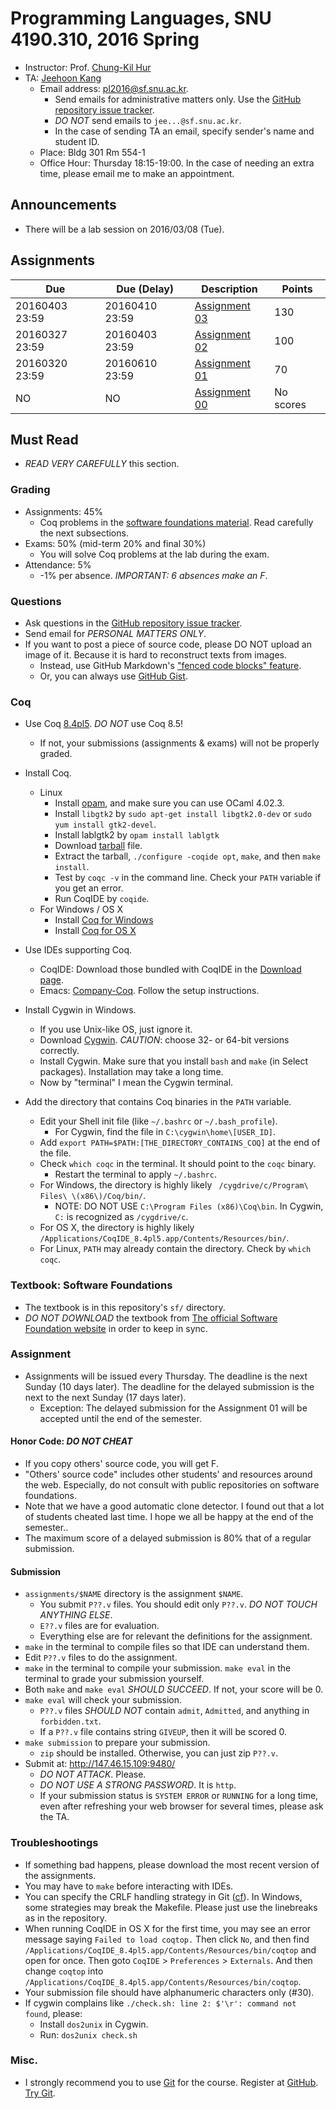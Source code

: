 # Programming Languages, SNU 4190.310, 2016 Spring

- Instructor: Prof. [Chung-Kil Hur](http://sf.snu.ac.kr/gil.hur)
- TA: [Jeehoon Kang](http://sf.snu.ac.kr/jeehoon.kang)
    + Email address: [pl2016@sf.snu.ac.kr](mailto:pl2016@sf.snu.ac.kr).
        * Send emails for administrative matters only. Use the [GitHub repository issue tracker](https://github.com/snu-sf-class/pl2016/issues).
        * *DO NOT* send emails to `jee...@sf.snu.ac.kr`.
        * In the case of sending TA an email, specify sender's name and student ID.
    + Place: Bldg 301 Rm 554-1
    + Office Hour: Thursday 18:15-19:00.  In the case of needing an extra time, please email me to make an appointment.

## Announcements

- There will be a lab session on 2016/03/08 (Tue).

## Assignments

| Due        	| Due (Delay)	| Description                   	 	 	 	 	 	 	 	 	 	 	 	 	 	| Points 	|
|------------	|------------	|-----------------------------------------------------------------------------------	|-------	|
| 20160403 23:59| 20160410 23:59| [Assignment 03](https://github.com/snu-sf-class/pl2016/tree/master/assignments/03)    | 130		|
| 20160327 23:59| 20160403 23:59| [Assignment 02](https://github.com/snu-sf-class/pl2016/tree/master/assignments/02)    | 100		|
| 20160320 23:59| 20160610 23:59| [Assignment 01](https://github.com/snu-sf-class/pl2016/tree/master/assignments/01)    | 70		|
| NO			| NO			| [Assignment 00](https://github.com/snu-sf-class/pl2016/tree/master/assignments/00)    | No scores	|

## Must Read

- *READ VERY CAREFULLY* this section.

### Grading

- Assignments: 45%
    + Coq problems in the [software foundations material](http://www.cis.upenn.edu/~bcpierce/sf/current/index.html). Read carefully the next subsections.
- Exams: 50% (mid-term 20% and final 30%)
    + You will solve Coq problems at the lab during the exam.
- Attendance: 5%
    + -1% per absence.  *IMPORTANT: 6 absences make an F*.

### Questions

- Ask questions in the [GitHub repository issue tracker](https://github.com/snu-sf-class/pl2016/issues).
- Send email for *PERSONAL MATTERS ONLY*.
- If you want to post a piece of source code, please DO NOT upload an image of it. Because it is hard to reconstruct texts from images.
    + Instead, use GitHub Markdown's ["fenced code blocks" feature](https://help.github.com/articles/github-flavored-markdown/#fenced-code-blocks).
    + Or, you can always use [GitHub Gist](https://gist.github.com/).

### Coq

- Use Coq [8.4pl5](https://coq.inria.fr/coq-84).  *DO NOT* use Coq 8.5!
    + If not, your submissions (assignments & exams) will not be properly graded.

- Install Coq.
    + Linux
        * Install [opam](http://opam.ocaml.org/doc/Install.html), and make sure you can use OCaml 4.02.3.
        * Install `libgtk2` by `sudo apt-get install libgtk2.0-dev` or `sudo yum install gtk2-devel`.
        * Install lablgtk2 by `opam install lablgtk`
        * Download [tarball](https://coq.inria.fr/distrib/V8.4pl5/files/coq-8.4pl5.tar.gz) file.
        * Extract the tarball, `./configure -coqide opt`, `make`, and then `make install`.
        * Test by `coqc -v` in the command line. Check your `PATH` variable if you get an error.
        * Run CoqIDE by `coqide`.
    + For Windows / OS X
        * Install [Coq for Windows](https://coq.inria.fr/distrib/V8.4pl5/files/coq-installer-8.4pl5.exe)
        * Install [Coq for OS X](https://coq.inria.fr/distrib/V8.4pl5/files/coqide-8.4pl5.dmg)

- Use IDEs supporting Coq.
    + CoqIDE: Download those bundled with CoqIDE in the [Download page](https://coq.inria.fr/coq-84).
    + Emacs: [Company-Coq](https://github.com/cpitclaudel/company-coq). Follow the setup instructions.

- Install Cygwin in Windows.
    + If you use Unix-like OS, just ignore it.
    + Download [Cygwin](https://cygwin.com/install.html).  *CAUTION*: choose 32- or 64-bit versions correctly.
    + Install Cygwin. Make sure that you install `bash` and `make` (in Select packages). Installation may take a long time.
    + Now by "terminal" I mean the Cygwin terminal.

- Add the directory that contains Coq binaries in the `PATH` variable.
    + Edit your Shell init file (like `~/.bashrc` or `~/.bash_profile`).
        * For Cygwin, find the file in `C:\cygwin\home\[USER_ID]`.
    + Add `export PATH=$PATH:[THE_DIRECTORY_CONTAINS_COQ]` at the end of the file.
    + Check `which coqc` in the terminal. It should point to the `coqc` binary.
        * Restart the terminal to apply `~/.bashrc`.
    + For Windows, the directory is highly likely ` /cygdrive/c/Program\ Files\ \(x86\)/Coq/bin/`.
        * NOTE: DO NOT USE `C:\Program Files (x86)\Coq\bin`. In Cygwin, `C:` is recognized as `/cygdrive/c`.
    + For OS X, the directory is highly likely `/Applications/CoqIDE_8.4pl5.app/Contents/Resources/bin/`.
    + For Linux, `PATH` may already contain the directory. Check by `which coqc`.

### Textbook: Software Foundations

- The textbook is in this repository's `sf/` directory.
- *DO NOT DOWNLOAD* the textbook from [The official Software Foundation website](https://www.cis.upenn.edu/~bcpierce/sf/current/index.html) in order to keep in sync.

### Assignment

- Assignments will be issued every Thursday.  The deadline is the next Sunday (10 days later).  The deadline for the delayed submission is the next to the next Sunday (17 days later).
    + Exception: The delayed submission for the Assignment 01 will be accepted until the end of the semester.

#### Honor Code: *DO NOT CHEAT*

- If you copy others' source code, you will get F.
- "Others' source code" includes other students' and resources around the web. Especially, do not consult with public repositories on software foundations.
- Note that we have a good automatic clone detector. I found out that a lot of students cheated last time. I hope we all be happy at the end of the semester..
- The maximum score of a delayed submission is 80% that of a regular submission.

#### Submission

- `assignments/$NAME` directory is the assignment `$NAME`.
    + You submit `P??.v` files.  You should edit only `P??.v`. *DO NOT TOUCH ANYTHING ELSE*.
    + `E??.v` files are for evaluation.
    + Everything else are for relevant the definitions for the assignment.
- `make` in the terminal to compile files so that IDE can understand them.
- Edit `P??.v` files to do the assignment.
- `make` in the terminal to compile your submission.  `make eval` in the terminal to grade your submission yourself. 
- Both `make` and `make eval` *SHOULD SUCCEED*. If not, your score will be 0.
- `make eval` will check your submission.
    + `P??.v` files *SHOULD NOT* contain `admit`, `Admitted`, and anything in `forbidden.txt`.
    + If a `P??.v` file contains string `GIVEUP`, then it will be scored 0.
- `make submission` to prepare your submission.
    + `zip` should be installed. Otherwise, you can just zip `P??.v`.
- Submit at: http://147.46.15.109:9480/
    + *DO NOT ATTACK*. Please.
    + *DO NOT USE A STRONG PASSWORD*. It is `http`.
    + If your submission status is `SYSTEM ERROR` or `RUNNING` for a long time, even after refreshing your web browser for several times, please ask the TA.

### Troubleshootings

- If something bad happens, please download the most recent version of the assignments.
- You may have to `make` before interacting with IDEs.
- You can specify the CRLF handling strategy in Git ([cf](http://stackoverflow.com/questions/170961/whats-the-best-crlf-carriage-return-line-feed-handling-strategy-with-git)). In Windows, some strategies may break the Makefile. Please just use the linebreaks as in the repository.
- When running CoqIDE in OS X for the first time, you may see an error message saying `Failed to load coqtop.` Then click `No`, and then find `/Applications/CoqIDE_8.4pl5.app/Contents/Resources/bin/coqtop` and open for once. Then goto `CoqIDE` > `Preferences` > `Externals`. And then change `coqtop` into `/Applications/CoqIDE_8.4pl5.app/Contents/Resources/bin/coqtop`.
- Your submission file should have alphanumeric characters only (#30).
- If cygwin complains like `./check.sh: line 2: $'\r': command not found`, please:
    + Install `dos2unix` in Cygwin.
    + Run: `dos2unix check.sh`

### Misc.

- I strongly recommend you to use [Git](http://git-scm.com/) for the course. Register at [GitHub](https://github.com). [Try Git](https://try.github.io/levels/1/challenges/1).
